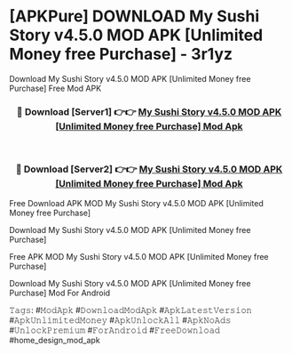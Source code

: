 # [APKPure] DOWNLOAD My Sushi Story v4.5.0 MOD APK [Unlimited Money free Purchase] - 3r1yz
Download My Sushi Story v4.5.0 MOD APK [Unlimited Money free Purchase] Free Mod APK

<div align="center">
<h3>🔴 Download [Server1] 👉👉 <a href="https://apk-comot.site?title=My_Sushi_Story_v4.5.0_MOD_APK_[Unlimited_Money_free_Purchase]">My Sushi Story v4.5.0 MOD APK [Unlimited Money free Purchase] Mod Apk</a></h3><br>

<h3>🔴 Download [Server2] 👉👉 <a href="https://apk-comot.site?title=My_Sushi_Story_v4.5.0_MOD_APK_[Unlimited_Money_free_Purchase]">My Sushi Story v4.5.0 MOD APK [Unlimited Money free Purchase] Mod Apk</a></h3>
</div>


Free Download APK MOD My Sushi Story v4.5.0 MOD APK [Unlimited Money free Purchase]

Download My Sushi Story v4.5.0 MOD APK [Unlimited Money free Purchase] 

Free APK MOD My Sushi Story v4.5.0 MOD APK [Unlimited Money free Purchase] 

Download My Sushi Story v4.5.0 MOD APK [Unlimited Money free Purchase] Mod For Android

𝚃𝚊𝚐𝚜: #𝙼𝚘𝚍𝙰𝚙𝚔 #𝙳𝚘𝚠𝚗𝚕𝚘𝚊𝚍𝙼𝚘𝚍𝙰𝚙𝚔 #𝙰𝚙𝚔𝙻𝚊𝚝𝚎𝚜𝚝𝚅𝚎𝚛𝚜𝚒𝚘𝚗 #𝙰𝚙𝚔𝚄𝚗𝚕𝚒𝚖𝚒𝚝𝚎𝚍𝙼𝚘𝚗𝚎𝚢 #𝙰𝚙𝚔𝚄𝚗𝚕𝚘𝚌𝚔𝙰𝚕𝚕 #𝙰𝚙𝚔𝙽𝚘𝙰𝚍𝚜 #𝚄𝚗𝚕𝚘𝚌𝚔𝙿𝚛𝚎𝚖𝚒𝚞𝚖 #𝙵𝚘𝚛𝙰𝚗𝚍𝚛𝚘𝚒𝚍 #𝙵𝚛𝚎𝚎𝙳𝚘𝚠𝚗𝚕𝚘𝚊𝚍 #home_design_mod_apk